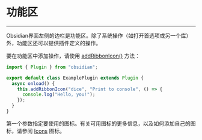 <!--
 * @Author: Raistlind johnd0712@gmail.com
 * @Date: 2024-01-18 10:18:00
 * @LastEditors: Raistlind
 * @LastEditTime: 2024-01-18 10:18:00
 * @Description: 
-->

# 功能区
---
Obsidian界面左侧的边栏是功能区。除了系统操作（如打开首选项或另一个库）外，功能区还可以提供插件定义的操作。

要在功能区中添加操作，请使用 [addRibbonIcon()](https://docs.obsidian.md/Reference/TypeScript+API/Plugin/addRibbonIcon) 方法：

```ts
import { Plugin } from "obsidian";

export default class ExamplePlugin extends Plugin {
  async onload() {
    this.addRibbonIcon("dice", "Print to console", () => {
      console.log("Hello, you!");
    });
  }
}
```

第一个参数指定要使用的图标。有关可用图标的更多信息，以及如何添加自己的图标，请参阅 [Icons](https://docs.obsidian.md/Plugins/User+interface/Icons) 图标。
